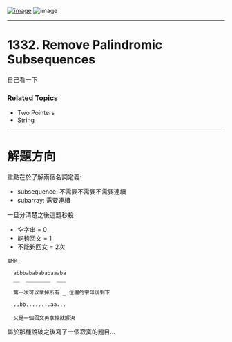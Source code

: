 [![image](https://img.shields.io/badge/Leetcode-Link-blue?logo=leetcode)](https://leetcode.com/problems/remove-palindromic-subsequences/description/)
![image](https://img.shields.io/badge/Difficulty-Easy-green)

---

# 1332. Remove Palindromic Subsequences

自己看一下

### Related Topics

- Two Pointers
- String
  
---

# 解題方向

重點在於了解兩個名詞定義:
 - subsequence: 不需要不需要不需要連續
 - subarray: 需要連續

一旦分清楚之後這題秒殺
 - 空字串 = 0
 - 能夠回文 = 1
 - 不能夠回文 = 2次

```text
舉例:

  abbbababababaaaba
  __  ________  ___

  第一次可以拿掉所有 _ 位置的字母後剩下

  ..bb........aa...
  
  又是一個回文再拿掉就解決
```

屬於那種說破之後寫了一個寂寞的題目...